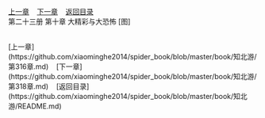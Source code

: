 
[上一章](https://github.com/xiaominghe2014/spider_book/blob/master/book/知北游/第316章.md)&nbsp;&nbsp;&nbsp;&nbsp;[下一章](https://github.com/xiaominghe2014/spider_book/blob/master/book/知北游/第318章.md)&nbsp;&nbsp;&nbsp;&nbsp;[返回目录](https://github.com/xiaominghe2014/spider_book/blob/master/book/知北游/README.md)
<br /> 第二十三册 第十章 大精彩与大恐怖 [图]<br />
    
  <br />
[上一章](https://github.com/xiaominghe2014/spider_book/blob/master/book/知北游/第316章.md)&nbsp;&nbsp;&nbsp;&nbsp;[下一章](https://github.com/xiaominghe2014/spider_book/blob/master/book/知北游/第318章.md)&nbsp;&nbsp;&nbsp;&nbsp;[返回目录](https://github.com/xiaominghe2014/spider_book/blob/master/book/知北游/README.md)
